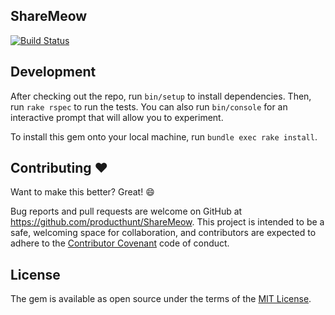 ## ShareMeow
[![Build
Status](https://travis-ci.org/producthunt/ShareMeow.svg?branch=master)](https://travis-ci.org/producthunt/ShareMeow)

## Development

After checking out the repo, run `bin/setup` to install dependencies. Then, run `rake rspec` to run the tests. You can also run `bin/console` for an interactive prompt that will allow you to experiment.

To install this gem onto your local machine, run `bundle exec rake install`.

## Contributing :heart:

Want to make this better? Great! :smile:

Bug reports and pull requests are welcome on GitHub at https://github.com/producthunt/ShareMeow. This project is intended to be a safe, welcoming space for collaboration, and contributors are expected to adhere to the [Contributor Covenant](http://contributor-covenant.org) code of conduct.


## License

The gem is available as open source under the terms of the [MIT License](http://opensource.org/licenses/MIT).
